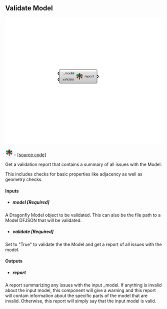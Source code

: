 ## Validate Model

![](../../images/components/Validate_Model.png)

![](../../images/icons/Validate_Model.png) - [[source code]](https://github.com/ladybug-tools/dragonfly-grasshopper/blob/master/dragonfly_grasshopper/src//DF%20Validate%20Model.py)


Get a validation report that contains a summary of all issues with the Model. 

This includes checks for basic properties like adjacency as well as geometry checks. 



#### Inputs
* ##### model [Required]
A Dragonfly Model object to be validated. This can also be the file path to a Model DFJSON that will be validated. 
* ##### validate [Required]
Set to "True" to validate the the Model and get a report of all issues with the model. 

#### Outputs
* ##### report
A report summarizing any issues with the input _model. If anything is invalid about the input model, this component will give a warning and this report will contain information about the specific parts of the model that are invalid. Otherwise, this report will simply say that the input model is valid. 